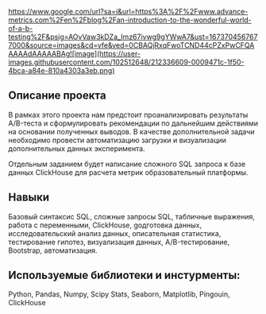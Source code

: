 https://www.google.com/url?sa=i&url=https%3A%2F%2Fwww.advance-metrics.com%2Fen%2Fblog%2Fan-introduction-to-the-wonderful-world-of-a-b-testing%2F&psig=AOvVaw3kDZa_Imz67ivwg9gYWwA7&ust=1673704567677000&source=images&cd=vfe&ved=0CBAQjRxqFwoTCND44cPZxPwCFQAAAAAdAAAAABAg![image](https://user-images.githubusercontent.com/102512648/212336609-0009471c-1f50-4bca-a84e-810a4303a3eb.png)

## Описание проекта 

В рамках этого проекта нам предстоит проанализировать результаты A/B-теста и сформулировать рекомендации по дальнейшим действиями на основании полученных выводов. В качестве дополнительной задачи необходимо провести автоматизацию загрузки и визуализации дополнительных данных эксперимента.

Отдельным заданием будет написание сложного SQL запроса к базе данных ClickHouse для расчета метрик образовательный платформы.

## Навыки 

Базовый синтаксис SQL, сложные запросы SQL, табличные выражения, работа с переменными, ClickHouse, gодготовка данных, исследовательский анализ данных, описательная статистика, тестирование гипотез, визуализация данных, A/B-тестирование, Bootstrap, автоматизация.

## Используемые библиотеки и инстурменты:

Python, Pandas, Numpy, Scipy Stats, Seaborn, Matplotlib, Pingouin, ClickHouse
